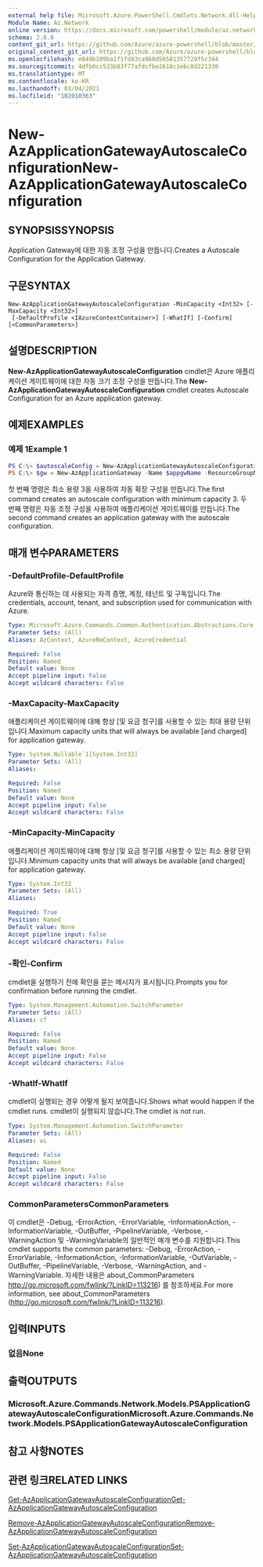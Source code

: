 ```yaml
---
external help file: Microsoft.Azure.PowerShell.Cmdlets.Network.dll-Help.xml
Module Name: Az.Network
online version: https://docs.microsoft.com/powershell/module/az.network/new-azapplicationgatewayautoscaleconfiguration
schema: 2.0.0
content_git_url: https://github.com/Azure/azure-powershell/blob/master/src/Network/Network/help/New-AzApplicationGatewayAutoscaleConfiguration.md
original_content_git_url: https://github.com/Azure/azure-powershell/blob/master/src/Network/Network/help/New-AzApplicationGatewayAutoscaleConfiguration.md
ms.openlocfilehash: e849b109ba1f1fd43ca960d56581357729f5c344
ms.sourcegitcommit: 4dfb0cc533b83f77afdcfbe2618c1e6c8d221330
ms.translationtype: MT
ms.contentlocale: ko-KR
ms.lasthandoff: 03/04/2021
ms.locfileid: "102010363"
---
```

# <span data-ttu-id="fd60a-101">New-AzApplicationGatewayAutoscaleConfiguration</span><span class="sxs-lookup"><span data-stu-id="fd60a-101">New-AzApplicationGatewayAutoscaleConfiguration</span></span>

## <span data-ttu-id="fd60a-102">SYNOPSIS</span><span class="sxs-lookup"><span data-stu-id="fd60a-102">SYNOPSIS</span></span>
<span data-ttu-id="fd60a-103">Application Gateway에 대한 자동 조정 구성을 만듭니다.</span><span class="sxs-lookup"><span data-stu-id="fd60a-103">Creates a Autoscale Configuration for the Application Gateway.</span></span>

## <span data-ttu-id="fd60a-104">구문</span><span class="sxs-lookup"><span data-stu-id="fd60a-104">SYNTAX</span></span>

```
New-AzApplicationGatewayAutoscaleConfiguration -MinCapacity <Int32> [-MaxCapacity <Int32>]
 [-DefaultProfile <IAzureContextContainer>] [-WhatIf] [-Confirm] [<CommonParameters>]
```

## <span data-ttu-id="fd60a-105">설명</span><span class="sxs-lookup"><span data-stu-id="fd60a-105">DESCRIPTION</span></span>
<span data-ttu-id="fd60a-106">**New-AzApplicationGatewayAutoscaleConfiguration** cmdlet은 Azure 애플리케이션 게이트웨이에 대한 자동 크기 조정 구성을 만듭니다.</span><span class="sxs-lookup"><span data-stu-id="fd60a-106">The **New-AzApplicationGatewayAutoscaleConfiguration** cmdlet creates Autoscale Configuration for an Azure application gateway.</span></span>

## <span data-ttu-id="fd60a-107">예제</span><span class="sxs-lookup"><span data-stu-id="fd60a-107">EXAMPLES</span></span>

### <span data-ttu-id="fd60a-108">예제 1</span><span class="sxs-lookup"><span data-stu-id="fd60a-108">Example 1</span></span>
```powershell
PS C:\> $autoscaleConfig = New-AzApplicationGatewayAutoscaleConfiguration -MinCapacity 3
PS C:\> $gw = New-AzApplicationGateway -Name $appgwName -ResourceGroupName $rgname ..  -AutoscaleConfiguration $autoscaleConfig
```

<span data-ttu-id="fd60a-109">첫 번째 명령은 최소 용량 3을 사용하여 자동 확장 구성을 만듭니다.</span><span class="sxs-lookup"><span data-stu-id="fd60a-109">The first command creates an autoscale configuration with minimum capacity 3.</span></span>
<span data-ttu-id="fd60a-110">두 번째 명령은 자동 조정 구성을 사용하여 애플리케이션 게이트웨이를 만듭니다.</span><span class="sxs-lookup"><span data-stu-id="fd60a-110">The second command creates an application gateway with the autoscale configuration.</span></span>

## <span data-ttu-id="fd60a-111">매개 변수</span><span class="sxs-lookup"><span data-stu-id="fd60a-111">PARAMETERS</span></span>

### <span data-ttu-id="fd60a-112">-DefaultProfile</span><span class="sxs-lookup"><span data-stu-id="fd60a-112">-DefaultProfile</span></span>
<span data-ttu-id="fd60a-113">Azure와 통신하는 데 사용되는 자격 증명, 계정, 테넌트 및 구독입니다.</span><span class="sxs-lookup"><span data-stu-id="fd60a-113">The credentials, account, tenant, and subscription used for communication with Azure.</span></span>

```yaml
Type: Microsoft.Azure.Commands.Common.Authentication.Abstractions.Core.IAzureContextContainer
Parameter Sets: (All)
Aliases: AzContext, AzureRmContext, AzureCredential

Required: False
Position: Named
Default value: None
Accept pipeline input: False
Accept wildcard characters: False
```

### <span data-ttu-id="fd60a-114">-MaxCapacity</span><span class="sxs-lookup"><span data-stu-id="fd60a-114">-MaxCapacity</span></span>
<span data-ttu-id="fd60a-115">애플리케이션 게이트웨이에 대해 항상 [및 요금 청구]를 사용할 수 있는 최대 용량 단위입니다.</span><span class="sxs-lookup"><span data-stu-id="fd60a-115">Maximum capacity units that will always be available [and charged] for application gateway.</span></span>

```yaml
Type: System.Nullable`1[System.Int32]
Parameter Sets: (All)
Aliases:

Required: False
Position: Named
Default value: None
Accept pipeline input: False
Accept wildcard characters: False
```

### <span data-ttu-id="fd60a-116">-MinCapacity</span><span class="sxs-lookup"><span data-stu-id="fd60a-116">-MinCapacity</span></span>
<span data-ttu-id="fd60a-117">애플리케이션 게이트웨이에 대해 항상 [및 요금 청구]를 사용할 수 있는 최소 용량 단위입니다.</span><span class="sxs-lookup"><span data-stu-id="fd60a-117">Minimum capacity units that will always be available [and charged] for application gateway.</span></span> 

```yaml
Type: System.Int32
Parameter Sets: (All)
Aliases:

Required: True
Position: Named
Default value: None
Accept pipeline input: False
Accept wildcard characters: False
```

### <span data-ttu-id="fd60a-118">-확인</span><span class="sxs-lookup"><span data-stu-id="fd60a-118">-Confirm</span></span>
<span data-ttu-id="fd60a-119">cmdlet을 실행하기 전에 확인을 묻는 메시지가 표시됩니다.</span><span class="sxs-lookup"><span data-stu-id="fd60a-119">Prompts you for confirmation before running the cmdlet.</span></span>

```yaml
Type: System.Management.Automation.SwitchParameter
Parameter Sets: (All)
Aliases: cf

Required: False
Position: Named
Default value: None
Accept pipeline input: False
Accept wildcard characters: False
```

### <span data-ttu-id="fd60a-120">-WhatIf</span><span class="sxs-lookup"><span data-stu-id="fd60a-120">-WhatIf</span></span>
<span data-ttu-id="fd60a-121">cmdlet이 실행되는 경우 어떻게 될지 보여줍니다.</span><span class="sxs-lookup"><span data-stu-id="fd60a-121">Shows what would happen if the cmdlet runs.</span></span>
<span data-ttu-id="fd60a-122">cmdlet이 실행되지 않습니다.</span><span class="sxs-lookup"><span data-stu-id="fd60a-122">The cmdlet is not run.</span></span>

```yaml
Type: System.Management.Automation.SwitchParameter
Parameter Sets: (All)
Aliases: wi

Required: False
Position: Named
Default value: None
Accept pipeline input: False
Accept wildcard characters: False
```

### <span data-ttu-id="fd60a-123">CommonParameters</span><span class="sxs-lookup"><span data-stu-id="fd60a-123">CommonParameters</span></span>
<span data-ttu-id="fd60a-124">이 cmdlet은 -Debug, -ErrorAction, -ErrorVariable, -InformationAction, -InformationVariable, -OutBuffer, -PipelineVariable, -Verbose, -WarningAction 및 -WarningVariable의 일반적인 매개 변수를 지원합니다.</span><span class="sxs-lookup"><span data-stu-id="fd60a-124">This cmdlet supports the common parameters: -Debug, -ErrorAction, -ErrorVariable, -InformationAction, -InformationVariable, -OutVariable, -OutBuffer, -PipelineVariable, -Verbose, -WarningAction, and -WarningVariable.</span></span> <span data-ttu-id="fd60a-125">자세한 내용은 about_CommonParameters http://go.microsoft.com/fwlink/?LinkID=113216) 를 참조하세요.</span><span class="sxs-lookup"><span data-stu-id="fd60a-125">For more information, see about_CommonParameters (http://go.microsoft.com/fwlink/?LinkID=113216).</span></span>

## <span data-ttu-id="fd60a-126">입력</span><span class="sxs-lookup"><span data-stu-id="fd60a-126">INPUTS</span></span>

### <span data-ttu-id="fd60a-127">없음</span><span class="sxs-lookup"><span data-stu-id="fd60a-127">None</span></span>

## <span data-ttu-id="fd60a-128">출력</span><span class="sxs-lookup"><span data-stu-id="fd60a-128">OUTPUTS</span></span>

### <span data-ttu-id="fd60a-129">Microsoft.Azure.Commands.Network.Models.PSApplicationGatewayAutoscaleConfiguration</span><span class="sxs-lookup"><span data-stu-id="fd60a-129">Microsoft.Azure.Commands.Network.Models.PSApplicationGatewayAutoscaleConfiguration</span></span>

## <span data-ttu-id="fd60a-130">참고 사항</span><span class="sxs-lookup"><span data-stu-id="fd60a-130">NOTES</span></span>

## <span data-ttu-id="fd60a-131">관련 링크</span><span class="sxs-lookup"><span data-stu-id="fd60a-131">RELATED LINKS</span></span>

[<span data-ttu-id="fd60a-132">Get-AzApplicationGatewayAutoscaleConfiguration</span><span class="sxs-lookup"><span data-stu-id="fd60a-132">Get-AzApplicationGatewayAutoscaleConfiguration</span></span>](./Get-AzApplicationGatewayAutoscaleConfiguration.md)

[<span data-ttu-id="fd60a-133">Remove-AzApplicationGatewayAutoscaleConfiguration</span><span class="sxs-lookup"><span data-stu-id="fd60a-133">Remove-AzApplicationGatewayAutoscaleConfiguration</span></span>](./Remove-AzApplicationGatewayAutoscaleConfiguration.md)

[<span data-ttu-id="fd60a-134">Set-AzApplicationGatewayAutoscaleConfiguration</span><span class="sxs-lookup"><span data-stu-id="fd60a-134">Set-AzApplicationGatewayAutoscaleConfiguration</span></span>](./Set-AzApplicationGatewayAutoscaleConfiguration.md)
